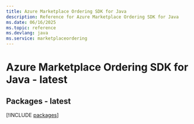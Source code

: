 ```yaml
---
title: Azure Marketplace Ordering SDK for Java
description: Reference for Azure Marketplace Ordering SDK for Java
ms.date: 06/16/2025
ms.topic: reference
ms.devlang: java
ms.service: marketplaceordering
---
```

# Azure Marketplace Ordering SDK for Java - latest
## Packages - latest
[!INCLUDE [packages](marketplace-ordering-index.md)]